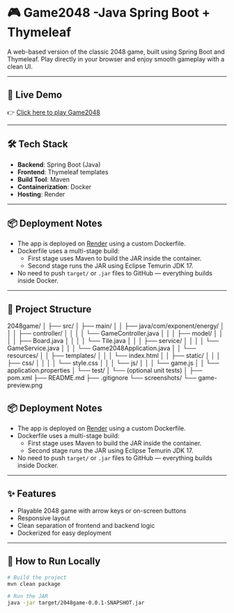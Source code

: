 # 🎮 Game2048 -Java Spring Boot + Thymeleaf

A web-based version of the classic 2048 game, built using Spring Boot and Thymeleaf. Play directly in your browser and enjoy smooth gameplay with a clean UI.

---

## 🚀 Live Demo

👉 [Click here to play Game2048](https://game2048-springboot-thymeleaf.onrender.com)

---

## 🛠️ Tech Stack

- **Backend**: Spring Boot (Java)
- **Frontend**: Thymeleaf templates
- **Build Tool**: Maven
- **Containerization**: Docker
- **Hosting**: Render

---

## 📦 Deployment Notes

- The app is deployed on [Render](https://render.com) using a custom Dockerfile.
- Dockerfile uses a multi-stage build:
  - First stage uses Maven to build the JAR inside the container.
  - Second stage runs the JAR using Eclipse Temurin JDK 17.
- No need to push `target/` or `.jar` files to GitHub — everything builds inside Docker.

---

## 📁 Project Structure

2048game/
│
├── src/
│   ├── main/
│   │   ├── java/com/exponent/energy/
│   │   │   ├── controller/
│   │   │   │   └── GameController.java
│   │   │   ├── model/
│   │   │   │   ├── Board.java
│   │   │   │   └── Tile.java
│   │   │   ├── service/
│   │   │   │   └── GameService.java
│   │   │   └── Game2048Application.java
│   │   └── resources/
│   │       ├── templates/
│   │       │   └── index.html
│   │       ├── static/
│   │       │   ├── css/
│   │       │   │   └── style.css
│   │       │   └── js/
│   │       │       └── game.js
│   │       └── application.properties
│   └── test/
│       └── (optional unit tests)
│
├── pom.xml
├── README.md
├── .gitignore
└── screenshots/
    └── game-preview.png

## 📦 Deployment Notes

- The app is deployed on [Render](https://render.com) using a custom Dockerfile.
- Dockerfile uses a multi-stage build:
  - First stage uses Maven to build the JAR inside the container.
  - Second stage runs the JAR using Eclipse Temurin JDK 17.
- No need to push `target/` or `.jar` files to GitHub — everything builds inside Docker.

---

## ✨ Features

- Playable 2048 game with arrow keys or on-screen buttons
- Responsive layout
- Clean separation of frontend and backend logic
- Dockerized for easy deployment

---

## 🧪 How to Run Locally

```bash
# Build the project
mvn clean package

# Run the JAR
java -jar target/2048game-0.0.1-SNAPSHOT.jar
